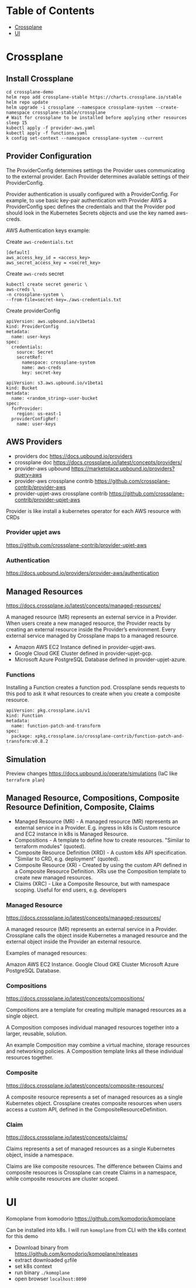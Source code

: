 # Table of Contents

- [Crossplane](#crossplane)
- [UI](#ui)

# Crossplane
## Install Crossplane

```
cd crossplane-demo
helm repo add crossplane-stable https://charts.crossplane.io/stable
helm repo update
helm upgrade -i crossplane --namespace crossplane-system --create-namespace crossplane-stable/crossplane
# Wait for crossplane to be installed before applying other resources
sleep 15
kubectl apply -f provider-aws.yaml
kubectl apply -f functions.yaml
k config set-context --namespace crossplane-system --current
```

## Provider Configuration
The ProviderConfig determines settings the Provider uses communicating to the external provider. Each Provider determines available settings of their ProviderConfig.

Provider authentication is usually configured with a ProviderConfig. For example, to use basic key-pair authentication with Provider AWS a ProviderConfig spec defines the credentials and that the Provider pod should look in the Kubernetes Secrets objects and use the key named aws-creds.

AWS Authentication keys example:

Create `aws-credentials.txt`
```
[default]
aws_access_key_id = <access_key>
aws_secret_access_key = <secret_key>
```

Create `aws-creds` secret
```
kubectl create secret generic \
aws-creds \
-n crossplane-system \
--from-file=secret-key=./aws-credentials.txt
```

Create providerConfig
```
apiVersion: aws.upbound.io/v1beta1
kind: ProviderConfig
metadata:
  name: user-keys
spec:
  credentials:
    source: Secret
    secretRef:
      namespace: crossplane-system
      name: aws-creds
      key: secret-key
```

```
apiVersion: s3.aws.upbound.io/v1beta1
kind: Bucket
metadata:
  name: <random_string>-user-bucket
spec:
  forProvider:
    region: us-east-1
  providerConfigRef:
    name: user-keys
```

## AWS Providers
- providers doc https://docs.upbound.io/providers
- crossplane doc https://docs.crossplane.io/latest/concepts/providers/
- provider-aws upbound https://marketplace.upbound.io/providers?query=aws
- provider-aws crossplane contrib https://github.com/crossplane-contrib/provider-aws
- provider-upjet-aws crossplane contrib https://github.com/crossplane-contrib/provider-upjet-aws

Provider is like install a kubernetes operator for each AWS resource with CRDs

### Provider upjet aws
https://github.com/crossplane-contrib/provider-upjet-aws

### Authentication
https://docs.upbound.io/providers/provider-aws/authentication


## Managed Resources
https://docs.crossplane.io/latest/concepts/managed-resources/

A managed resource (MR) represents an external service in a Provider. When users create a new managed resource, the Provider reacts by creating an external resource inside the Provider’s environment. Every external service managed by Crossplane maps to a managed resource.

- Amazon AWS EC2 Instance defined in provider-upjet-aws.
- Google Cloud GKE Cluster defined in provider-upjet-gcp.
- Microsoft Azure PostgreSQL Database defined in provider-upjet-azure.

### Functions
Installing a Function creates a function pod. Crossplane sends requests to this pod to ask it what resources to create when you create a composite resource.

```
apiVersion: pkg.crossplane.io/v1
kind: Function
metadata:
  name: function-patch-and-transform
spec:
  package: xpkg.crossplane.io/crossplane-contrib/function-patch-and-transform:v0.8.2
```

## Simulation
Preview changes https://docs.upbound.io/operate/simulations (IaC like `terraform plan`)

## Managed Resource, Compositions, Composite Resource Definition, Composite, Claims

- Managed Resource (MR) - A managed resource (MR) represents an external service in a Provider. E.g. ingress in k8s is Custom resource and EC2 instance in k8s is Managed Resource.
- Compositions - A template to define how to create resources. "Similar to terraform modules" (quoted).
- Composite Resource Definition (XRD) - A custom k8s API specification. "Similar to CRD, e.g. deployment" (quoted).
- Composite Resource (XR) - Created by using the custom API defined in a Composite Resource Definition. XRs use the Composition template to create new managed resources.
- Claims (XRC) - Like a Composite Resource, but with namespace scoping. Useful for end users, e.g. developers

### Managed Resource
https://docs.crossplane.io/latest/concepts/managed-resources/

A managed resource (MR) represents an external service in a Provider. Crossplane calls the object inside Kubernetes a managed resource and the external object inside the Provider an external resource.

Examples of managed resources:

Amazon AWS EC2 Instance.
Google Cloud GKE Cluster
Microsoft Azure PostgreSQL Database.

### Compositions
https://docs.crossplane.io/latest/concepts/compositions/

Compositions are a template for creating multiple managed resources as a single object.

A Composition composes individual managed resources together into a larger, reusable, solution.

An example Composition may combine a virtual machine, storage resources and networking policies. A Composition template links all these individual resources together.

### Composite
https://docs.crossplane.io/latest/concepts/composite-resources/

A composite resource represents a set of managed resources as a single Kubernetes object. Crossplane creates composite resources when users access a custom API, defined in the CompositeResourceDefinition.

### Claim
https://docs.crossplane.io/latest/concepts/claims/

Claims represents a set of managed resources as a single Kubernetes object, inside a namespace.


Claims are like composite resources. The difference between Claims and composite resources is Crossplane can create Claims in a namespace, while composite resources are cluster scoped.

# UI
Komoplane from komodorio https://github.com/komodorio/komoplane

Can be installed into k8s. I will run `komoplane` from CLI with the k8s context for this demo

- Download binary from https://github.com/komodorio/komoplane/releases
- extract downloaded `gz`file
- set k8s context
- run binary `./komoplane`
- open browser `localhost:8090`